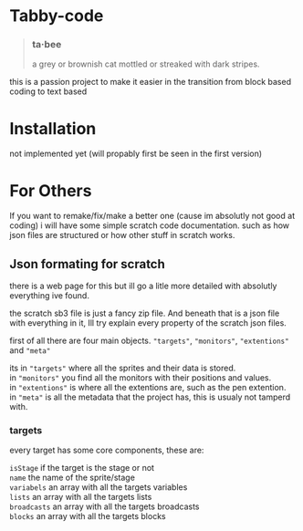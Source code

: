 # Tabby-code

> ### ta·bee<br>
> a grey or brownish cat mottled or streaked with dark stripes.


this is a passion project to make it easier in the transition from block based coding to text based

# Installation
not implemented yet (will propably first be seen in the first version)

# For Others
If you want to remake/fix/make a better one (cause im absolutly not good at coding) i will have some simple scratch code documentation. such as how json files are structured or how other stuff in scratch works.

## Json formating for scratch
there is a web page for this but ill go a litle more detailed with absolutly everything ive found.

the scratch sb3 file is just a fancy zip file. And beneath that is a json file with everything in it, Ill try explain every property of the scratch json files.

first of all there are four main objects. `"targets"`, `"monitors"`, `"extentions"` and `"meta"`

its in `"targets"` where all the sprites and their data is stored.<br>
in `"monitors"` you find all the monitors with their positions and values.<br>
in `"extentions"` is where all the extentions are, such as the pen extention.<br>
in `"meta"` is all the metadata that the project has, this is usualy not tamperd with.<br>

### targets
every target has some core components, these are:

`isStage` if the target is the stage or not <br>
`name` the name of the sprite/stage <br>
`variabels` an array with all the targets variables <br>
`lists` an array with all the targets lists<br>
`broadcasts` an array with all the targets broadcasts<br>
`blocks` an array with all the targets blocks

